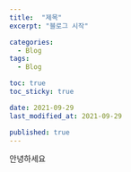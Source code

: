 ```yaml
---
title:  "제목"
excerpt: "블로그 시작"

categories:
  - Blog
tags:
  - Blog

toc: true
toc_sticky: true

date: 2021-09-29
last_modified_at: 2021-09-29

published: true
---
```


안녕하세요